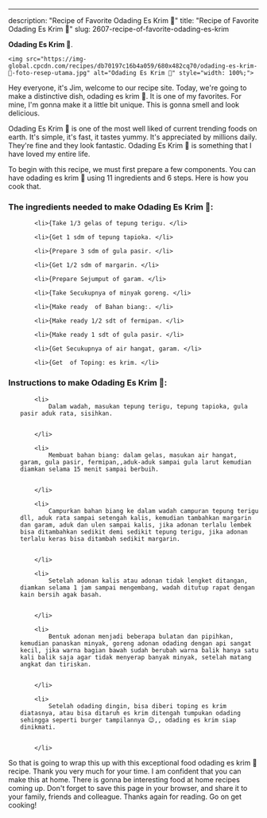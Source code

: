 ---
description: "Recipe of Favorite Odading Es Krim 🍦"
title: "Recipe of Favorite Odading Es Krim 🍦"
slug: 2607-recipe-of-favorite-odading-es-krim

<p>
	<strong>Odading Es Krim 🍦</strong>. 
	
</p>
<p>
	
	<img src="https://img-global.cpcdn.com/recipes/db70197c16b4a059/680x482cq70/odading-es-krim-🍦-foto-resep-utama.jpg" alt="Odading Es Krim 🍦" style="width: 100%;">
	
	
</p>
<p>
	Hey everyone, it's Jim, welcome to our recipe site. Today, we're going to make a distinctive dish, odading es krim 🍦. It is one of my favorites. For mine, I'm gonna make it a little bit unique. This is gonna smell and look delicious.
</p>
	
<p>
	
</p>
<p>
	Odading Es Krim 🍦 is one of the most well liked of current trending foods on earth. It's simple, it's fast, it tastes yummy. It's appreciated by millions daily. They're fine and they look fantastic. Odading Es Krim 🍦 is something that I have loved my entire life.
</p>

<p>
To begin with this recipe, we must first prepare a few components. You can have odading es krim 🍦 using 11 ingredients and 6 steps. Here is how you cook that.
</p>

<h3>The ingredients needed to make Odading Es Krim 🍦:</h3>

<ol>
	
		<li>{Take 1/3 gelas of tepung terigu. </li>
	
		<li>{Get 1 sdm of tepung tapioka. </li>
	
		<li>{Prepare 3 sdm of gula pasir. </li>
	
		<li>{Get 1/2 sdm of margarin. </li>
	
		<li>{Prepare Sejumput of garam. </li>
	
		<li>{Take Secukupnya of minyak goreng. </li>
	
		<li>{Make ready  of Bahan biang:. </li>
	
		<li>{Make ready 1/2 sdt of fermipan. </li>
	
		<li>{Make ready 1 sdt of gula pasir. </li>
	
		<li>{Get Secukupnya of air hangat, garam. </li>
	
		<li>{Get  of Toping: es krim. </li>
	
</ol>
<p>
	
</p>

<h3>Instructions to make Odading Es Krim 🍦:</h3>

<ol>
	
		<li>
			Dalam wadah, masukan tepung terigu, tepung tapioka, gula pasir aduk rata, sisihkan.
			
			
		</li>
	
		<li>
			Membuat bahan biang: dalam gelas, masukan air hangat, garam, gula pasir, fermipan,,aduk-aduk sampai gula larut kemudian diamkan selama 15 menit sampai berbuih.
			
			
		</li>
	
		<li>
			Campurkan bahan biang ke dalam wadah campuran tepung terigu dll, aduk rata sampai setengah kalis, kemudian tambahkan margarin dan garam, aduk dan ulen sampai kalis, jika adonan terlalu lembek bisa ditambahkan sedikit demi sedikit tepung terigu, jika adonan terlalu keras bisa ditambah sedikit margarin.
			
			
		</li>
	
		<li>
			Setelah adonan kalis atau adonan tidak lengket ditangan, diamkan selama 1 jam sampai mengembang, wadah ditutup rapat dengan kain bersih agak basah.
			
			
		</li>
	
		<li>
			Bentuk adonan menjadi beberapa bulatan dan pipihkan, kemudian panaskan minyak, goreng adonan odading dengan api sangat kecil, jika warna bagian bawah sudah berubah warna balik hanya satu kali balik saja agar tidak menyerap banyak minyak, setelah matang angkat dan tiriskan.
			
			
		</li>
	
		<li>
			Setelah odading dingin, bisa diberi toping es krim diatasnya, atau bisa ditaruh es krim ditengah tumpukan odading sehingga seperti burger tampilannya 😉,, odading es krim siap dinikmati.
			
			
		</li>
	
</ol>

<p>
	
</p>

<p>
	So that is going to wrap this up with this exceptional food odading es krim 🍦 recipe. Thank you very much for your time. I am confident that you can make this at home. There is gonna be interesting food at home recipes coming up. Don't forget to save this page in your browser, and share it to your family, friends and colleague. Thanks again for reading. Go on get cooking!
</p>
